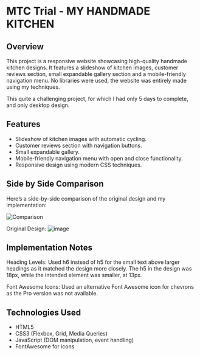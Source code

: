 # MTC Trial - MY HANDMADE KITCHEN

## Overview

This project is a responsive website showcasing high-quality handmade kitchen designs. It features a slideshow of kitchen images, customer reviews section, small expandable gallery section and a mobile-friendly navigation menu.
No libraries were used, the website was entirely made using my techniques.

This quite a challenging project, for which I had only 5 days to complete, and only desktop design.

## Features

- Slideshow of kitchen images with automatic cycling.
- Customer reviews section with navigation buttons.
- Small expandable gallery.
- Mobile-friendly navigation menu with open and close functionality.
- Responsive design using modern CSS techniques.

## Side by Side Comparison
Here’s a side-by-side comparison of the original design and my implementation:

![Comparison](https://github.com/DominikSubocz/MTC---Kitchen-Trial/assets/121230993/a076dd6f-ba13-476a-a4b4-3c6a02daa8d6)

Original Design:
![image](https://github.com/DominikSubocz/MTC---Kitchen-Trial/assets/121230993/89d6bc6a-1f9a-4aae-8c90-3363289ebecf)

## Implementation Notes
Heading Levels: Used h6 instead of h5 for the small text above larger headings as it matched the design more closely. The h5 in the design was 18px, while the intended element was smaller, at 13px.

Font Awesome Icons: Used an alternative Font Awesome icon for chevrons as the Pro version was not available.

## Technologies Used

- HTML5
- CSS3 (Flexbox, Grid, Media Queries)
- JavaScript (DOM manipulation, event handling)
- FontAwesome for icons
